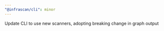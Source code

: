 ```yaml
---
"@infrascan/cli": minor
---
```


Update CLI to use new scanners, adopting breaking change in graph output
